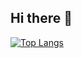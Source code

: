 ## Hi there 👋
[![Top Langs](https://github-readme-stats.vercel.app/api/top-langs/?username=ptrzgal&theme=transparent)](https://github.com/anuraghazra/github-readme-stats)
<!--
**ptrzgal/ptrzgal** is a ✨ _special_ ✨ repository because its `README.md` (this file) appears on your GitHub profile.

Here are some ideas to get you started:

- 🔭 I’m currently working on ...
- 🌱 I’m currently learning ...
- 👯 I’m looking to collaborate on ...
- 🤔 I’m looking for help with ...
- 💬 Ask me about ...
- 📫 How to reach me: ...
- 😄 Pronouns: ...
- ⚡ Fun fact: ...
-->
